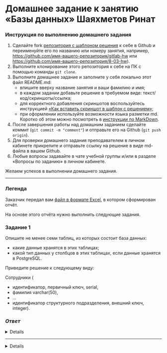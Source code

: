 # Домашнее задание к занятию «Базы данных» Шаяхметов Ринат

### Инструкция по выполнению домашнего задания

1. Сделайте fork [репозитория c шаблоном решения](https://github.com/netology-code/sys-pattern-homework) к себе в Github и переименуйте его по названию или номеру занятия, например, https://github.com/имя-вашего-репозитория/gitlab-hw или https://github.com/имя-вашего-репозитория/8-03-hw).
2. Выполните клонирование этого репозитория к себе на ПК с помощью команды `git clone`.
3. Выполните домашнее задание и заполните у себя локально этот файл README.md:
   - впишите вверху название занятия и ваши фамилию и имя;
   - в каждом задании добавьте решение в требуемом виде: текст/код/скриншоты/ссылка;
   - для корректного добавления скриншотов воспользуйтесь инструкцией [«Как вставить скриншот в шаблон с решением»](https://github.com/netology-code/sys-pattern-homework/blob/main/screen-instruction.md);
   - при оформлении используйте возможности языка разметки md. Коротко об этом можно посмотреть в [инструкции по MarkDown](https://github.com/netology-code/sys-pattern-homework/blob/main/md-instruction.md).
4. После завершения работы над домашним заданием сделайте коммит (`git commit -m "comment"`) и отправьте его на Github (`git push origin`).
5. Для проверки домашнего задания преподавателем в личном кабинете прикрепите и отправьте ссылку на решение в виде md-файла в вашем Github.
6. Любые вопросы задавайте в чате учебной группы и/или в разделе «Вопросы по заданию» в личном кабинете.

Желаем успехов в выполнении домашнего задания.

---
### Легенда

Заказчик передал вам [файл в формате Excel](https://github.com/netology-code/sdb-homeworks/blob/main/resources/hw-12-1.xlsx), в котором сформирован отчёт. 

На основе этого отчёта нужно выполнить следующие задания.

### Задание 1

Опишите не менее семи таблиц, из которых состоит база данных:

- какие данные хранятся в этих таблицах;
- какой тип данных у столбцов в этих таблицах, если данные хранятся в PostgreSQL.

Приведите решение к следующему виду:

Сотрудники (

- идентификатор, первичный ключ, serial,
- фамилия varchar(50),
- ...
- идентификатор структурного подразделения, внешний ключ, integer).

### *Ответ*

<details>

*1. Сотрудники*
   - Идентификатор, первичный ключ, SERIAL,
   - Фамилия, Имя, Отчество, VARCHAR(100),
   - Дата приема на работу DATA,
   - Оклад DECIMAL 10, 2, 
   - должность_id, внешний ключ, INTEGER,
   - подразделение_id, внешний ключ, INTEGER
   - код_структурного_поразделения_id, INTEGER,
   - филиал_id, внешний ключ, INTEGER
   - проекты_id, внешний ключ, INTEGER

*2. Должность*
   - Идентификатор, первичный ключ, SERIAL,
   - Должность, VARCHAR(100)
 
*3. Тип подразделения*
   - Идентификатор, первичный ключ, SERIAL,
   - Тип подразделения (полное название), VARCHAR(100)
 
*4. Код структурного поразделения*
   - Идентификатор, первичный ключ, SERIAL,
   - Полное наименование структурного подразделения, VARCHAR(100)
   - тип подразделения_id, внешний ключ, INTEGER

*5. Филиалы_адреса*
   - идентификатор, первичный ключ, SERIAL, 
   - область_id, внешний ключ, INTEGER
   - город_id, внешний ключ, INTEGER
   - адрес филиала, VARCHAR(350)

*6. Проект*
   - Идентификатор, первичный ключ, SERIAL,
   - Наазвание проекта, VARCHAR(100)

*7. Области* 
   - идентификатор, первичный ключ, SERIAL
   - имя района, VARCHAR(50)

*8. Города*
   - идентификатор, первичный ключ, SERIAL
   - имя города, VARCHAR(50)

*9. Оклад*

   - Идентификатор, первичный ключ, SERIAL,
   - должности_id, внешний ключ, INTEGER
   - сотрудник_id, внешний ключ, INTEGER


</details>

---

<details>

## Дополнительные задания (со звёздочкой*)
Эти задания дополнительные, то есть не обязательные к выполнению, и никак не повлияют на получение вами зачёта по этому домашнему заданию. Вы можете их выполнить, если хотите глубже шире разобраться в материале.


### Задание 2*

Перечислите, какие, на ваш взгляд, в этой денормализованной таблице встречаются функциональные зависимости и какие правила вывода нужно применить, чтобы нормализовать данные.

</details>
